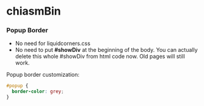 chiasmBin
======
### Popup Border
- No need for liquidcorners.css
- No need to put **#showDiv** at the beginning of the body. You can actually delete this whole #showDiv from html code now. Old pages will still work.

Popup border customization:
```css
#popup {
  border-color: grey;
}
```